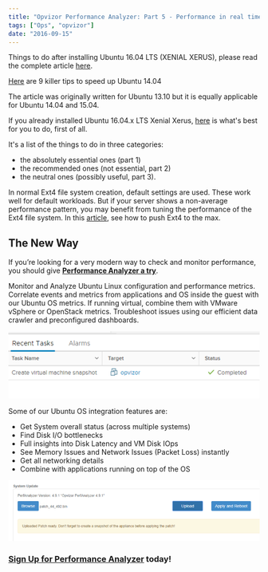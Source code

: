 ```yaml
---
title: "Opvizor Performance Analyzer: Part 5 - Performance in real time for Ubuntu Linux"
tags: ["Ops", "opvizor"]
date: "2016-09-15"
---
```


Things to do after installing Ubuntu 16.04 LTS (XENIAL XERUS), please read the complete article [here](http://www.webupd8.org/2016/04/things-to-do-after-installing-ubuntu-1604-lts-xenial-xerus.html).

[Here](https://itsfoss.com/speed-up-ubuntu-1310/) are 9 killer tips to speed up Ubuntu 14.04

The article was originally written for Ubuntu 13.10 but it is equally applicable for Ubuntu 14.04 and 15.04.

If you already installed Ubuntu 16.04.x LTS Xenial Xerus, [here](https://sites.google.com/site/easylinuxtipsproject/first) is what's best for you to do, first of all.

It's a list of the things to do in three categories:

- the absolutely essential ones (part 1)
- the recommended ones (not essential, part 2)
- the neutral ones (possibly useful, part 3).

In normal Ext4 file system creation, default settings are used. These work well for default workloads. But if your server shows a non-average performance pattern, you may benefit from tuning the performance of the Ext4 file system. In this [article](http://searchenterpriselinux.techtarget.com/tip/Tuning-the-Ext4-file-system-for-optimal-performance), see how to push Ext4 to the max.

## The New Way

If you’re looking for a very modern way to check and monitor performance, you should give [**Performance Analyzer a try**](http://try.opvizor.com/perfanalyzer/). 

Monitor and Analyze Ubuntu Linux configuration and performance metrics. Correlate events and metrics from applications and OS inside the guest with our Ubuntu OS metrics. If running virtual, combine them with VMware vSphere or OpenStack metrics. Troubleshoot issues using our efficient data crawler and preconfigured dashboards.

![Ubuntu Linux](/images/blog/1-3.png)

Some of our Ubuntu OS integration features are:

- Get System overall status (across multiple systems)
- Find Disk I/O bottlenecks
- Full insights into Disk Latency and VM Disk IOps
- See Memory Issues and Network Issues (Packet Loss) instantly
- Get all networking details
- Combine with applications running on top of the OS

![Ubuntu Linux](/images/blog/2-3.png)

### [Sign Up for Performance Analyzer](http://try.opvizor.com/perfanalyzer/) today!
